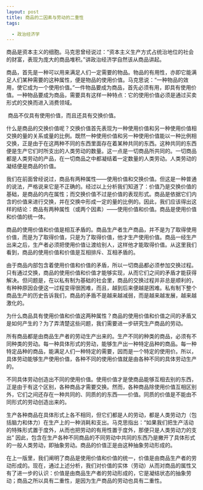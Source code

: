 ```yaml
---
layout: post
title: 商品的二因素与劳动的二重性
tags:

  - 政治经济学
---
```


​    商品是资本主义的细胞。马克思曾经说过：“资本主义生产方式占统治地位的社会的财富，表现为庞大的商品堆积。”讲政治经济学自然该从商品讲起。

​    商品，首先是一种可以用来满足人们一定需要的物品。物品的有用性，亦即它能满足人们某种需要的这种属性，便是物品的使用价值。马克思说：“一种物品的效用，使它成为一个使用价值。”一件物品要成为商品，首先必须有用，即具有使用价值。一种物品要成为商品，需要具有这样一种特点：它的使用价值必须是通过买卖形式的交换而进入消费领域。

​    商品不仅具有使用价值，而且还具有交换价值。

​    什么是商品的交换价值呢？交换价值首先表现为一种使用价值和另一种使用价值相交换的量的关系或量的比例。既然一种使用价值和另一种使用价值能以一种比例相交换，正是由于在这两种不同的东西里面存在着某种共同的东西。这种共同的东西便是生产它们时所支出的人类劳动的数量。这一点是一切商品所共同的。一切商品都是人类劳动的产品，在一切商品之中都凝结着一定数量的人类劳动。人类劳动的凝结便是商品的价值。

​    我们在前面曾经说过，商品有两种属性——使用价值和交换价值。但这是一种普通的说法，严格说来它是不正确的。经过以上分析我们知道了：价值乃是交换价值的基础，是商品的内在属性；而交换价值不过是价值的表现形式。商品是依据它们内含的价值来进行交换，并在交换中形成一定的量的比例的。因此，我们应该得出这样的结论：商品有两种属性（或两个因素）——使用价值和价值。商品是使用价值和价值的统一体。

​    商品的使用价值和价值是相互矛盾的。商品生产者生产商品，并不是为了取得使用价值，而是为了取得价值，只是为了取得价值，他才生产使用价值。商品一经生产出来之后，生产者必须把使用价值让渡给别人，这样他才能取得价值。从这里我们看到，商品的使用价值和价值是互相排斥、互相矛盾的。

​    由于商品内部包含着使用价值和价值的矛盾，所以一切商品都必须参加交换过程。只有通过交换，商品的使用价值和价值才能够实现，从而它们之间的矛盾才能获得解决。但问题是，在以私有制为基础的社会里，商品的交换过程并非总是顺利的，有种种原因会便这一过程变得很困难，而且，越到后来便越是困难。私有制下整个商品生产的历史告诉我们，商品的矛盾不是越来越减弱，而是越来越发展，越来越激化的。

​    为什么商品具有使用价值和价值这两种属性？商品的使用价值和价值之间的矛盾又是如何产生的？为了弄清楚这些问题，我们需要进一步研究生产商品的劳动。

​    所有商品都是由商品生产者的劳动生产出来的。生产不同的种类的商品，必须有不同种类的劳动。每一种具体形式的劳动，能够生产出一种特定品种的商品。每一种特定品种的商品，能满足人们一种特定的需要，因而是一个特定的使用价。所以，具体劳动能够生产使用价值，各种不同的使用价值就是由各种不同的具体劳动生产的。

​    不同具体劳动创造出不同的使用价值。使用价值才是使商品能够互相去别的东西，正是由于有这个区别，各种商品才需要交换。然而，各种商品除使用价值互相区别外，它们之间还存在一种共同的、同质的的东西——价值。同质的价值是不能由不同形式的劳动创造出来的。

​    生产各种商品在具体形式上各不相同，但它们都是人的劳动，都是人类劳动力（包括脑力和体力）在生产上的一种消耗和支出。马克思指出：“如果我们把生产活动的特殊形式置于度外，从而也把劳动的有用性置于度外，那便只是人类劳动力的支出” 因此，包含在生产各种不同商品的不同劳动中共同的东西乃是撇开了具体形式的一般人类劳动，即抽象劳动。商品的价值正是由这种抽象劳动形成的。

​    在上一版里，我们阐明了商品是使用价值和价值的统一，价值是由商品生产者的劳动形成的。现在，通过上述分析，我们对价值的实体（劳动）从而对商品的属性又有了进一步的认识：价值是由商品生产者的劳动形成的，它是凝结状态的抽象劳动；商品之所以具有二重性，是因为生产商品的劳动也具有二重性。